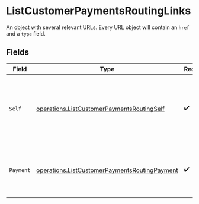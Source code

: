 # ListCustomerPaymentsRoutingLinks

An object with several relevant URLs. Every URL object will contain an `href` and a `type` field.


## Fields

| Field                                                                                                          | Type                                                                                                           | Required                                                                                                       | Description                                                                                                    |
| -------------------------------------------------------------------------------------------------------------- | -------------------------------------------------------------------------------------------------------------- | -------------------------------------------------------------------------------------------------------------- | -------------------------------------------------------------------------------------------------------------- |
| `Self`                                                                                                         | [operations.ListCustomerPaymentsRoutingSelf](../../models/operations/listcustomerpaymentsroutingself.md)       | :heavy_check_mark:                                                                                             | In v2 endpoints, URLs are commonly represented as objects with an `href` and `type` field.                     |
| `Payment`                                                                                                      | [operations.ListCustomerPaymentsRoutingPayment](../../models/operations/listcustomerpaymentsroutingpayment.md) | :heavy_check_mark:                                                                                             | The API resource URL of the [payment](get-payment) that belong to this route.                                  |
